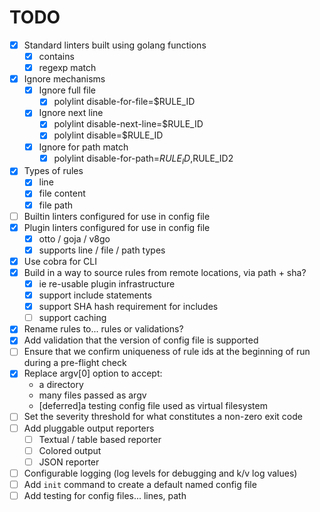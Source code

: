 # TODO

- [x] Standard linters built using golang functions
  - [x] contains
  - [x] regexp match
- [x] Ignore mechanisms
  - [x] Ignore full file
    - [x] polylint disable-for-file=$RULE_ID
  - [x] Ignore next line
    - [x] polylint disable-next-line=$RULE_ID
    - [x] polylint disable=$RULE_ID
  - [x] Ignore for path match
    - [x] polylint disable-for-path=$RULE_ID,$RULE_ID2
- [x] Types of rules
  - [x] line
  - [x] file content
  - [x] file path
- [ ] Builtin linters configured for use in config file
- [x] Plugin linters configured for use in config file
  - [x] otto / goja / v8go
  - [x] supports line / file / path types
- [x] Use cobra for CLI
- [x] Build in a way to source rules from remote locations, via path + sha?
  - [x] ie re-usable plugin infrastructure
  - [x] support include statements
  - [x] support SHA hash requirement for includes
  - [ ] support caching
- [x] Rename rules to... rules or validations?
- [x] Add validation that the version of config file is supported
- [ ] Ensure that we confirm uniqueness of rule ids at the  beginning of run during a pre-flight check
- [x] Replace argv[0] option to accept:
  - a directory
  - many files passed as argv
  - [deferred]a testing config file used as virtual filesystem
- [ ] Set the severity threshold for what constitutes a non-zero exit code
- [ ] Add pluggable output reporters
  - [ ] Textual / table based reporter
  - [ ] Colored output
  - [ ] JSON reporter
- [ ] Configurable logging (log levels for debugging and k/v log values)
- [ ] Add `init` command to create a default named config file
- [ ] Add testing for config files... lines, path
